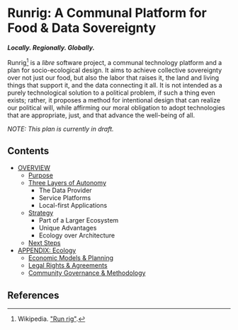 # Runrig: A Communal Platform for Food & Data Sovereignty
___Locally. Regionally. Globally.___

Runrig[^wiki] is a _libre_ software project, a communal technology platform and
a plan for socio-ecological design. It aims to achieve collective sovereignty
over not just our food, but also the labor that raises it, the land and living
things that support it, and the data connecting it all. It is not intended as a
purely technological solution to a political problem, if such a thing even
exists; rather, it proposes a method for intentional design that can realize our
political will, while affirming our moral obligation to adopt technologies that
are appropriate, just, and that advance the well-being of all.

_NOTE: This plan is currently in draft._

## Contents
- [OVERVIEW](overview.md)
  - [Purpose](overview.md#purpose)
  - [Three Layers of Autonomy](overview.md#three-layers-of-autonomy)
    - The Data Provider
    - Service Platforms
    - Local-first Applications
  - [Strategy](overview.md#strategy)
    - Part of a Larger Ecosystem
    - Unique Advantages
    - Ecology over Architecture
  - [Next Steps](overview.md#next-steps)
- [APPENDIX: Ecology](ecology.md)
  - [Economic Models & Planning](ecology.md#the-core-challenge)
  - [Legal Rights & Agreements](ecology.md#legal-rights--agreements)
  - [Community Governance & Methodology](ecology.md#community-governance--methodology)

## References
[^wiki]: Wikipedia. ["Run rig"](https://en.wikipedia.org/wiki/Run_rig).
